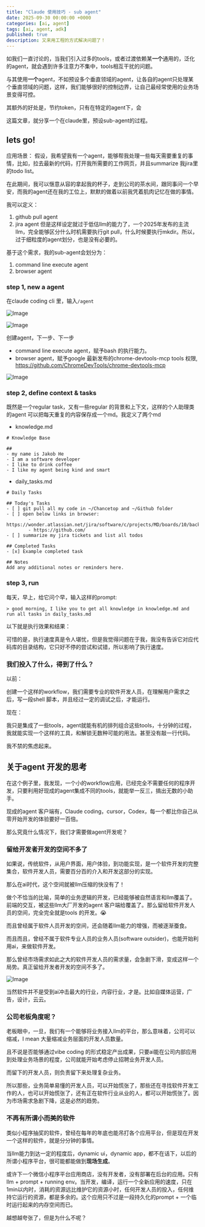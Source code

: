 ```yaml
---
title: "Claude 使用技巧 - sub agent"
date: 2025-09-30 00:00:00 +0000
categories: [ai, agent]
tags: [ai, agent, adk]
published: true
description: 又来用工程的方式解决问题了！
---
```


如我们一直讨论的，当我们引入过多的tools，或者过渡依赖某**一个**通用的，泛化的agent，就会遇到许多注意力不集中，tools相互干扰的问题。

与其使用**一个**agent，不如预设多个垂直领域的agent，让各自的agent只处理某个垂直领域的问题，这样，我们能够很好的控制边界，让自己最经常使用的业务场景变得可控。

其额外的好处是，节约token，只有在特定的agent下，会

这篇文章，就分享一个在claude里，预设sub-agent的过程。

## lets go!

应用场景：
假设，我希望我有一个agent，能够帮我处理一些每天需要重复的事情，比如，拉去最新的代码，打开我所需要的工作网页，并且summarize 我jira里的todo list。

在此期间，我可以惬意从容的拿起我的杯子，走到公司的茶水间，跟同事问一个早安，而我的agent还在我的工位上，默默的做着以前我凭着肌肉记忆在做的事情。

我可以定义：
1. github pull agent
2. jira agent
但是这样设定就过于低估llm的能力了，一个2025年发布的主流llm，完全能够区分什么时机需要执行git pull，什么时候要执行mkdir。所以，过于细粒度的agent划分，也是没有必要的。

基于这个需求，我的sub-agent会划分为：
1. command line execute agent
2. browser agent

### step 1, new a agent
在claude coding cli 里，输入`/agent`

![Image](/2025-09-30-claude-sub-agent/1.jpg)

![Image](/2025-09-30-claude-sub-agent/2.jpg)

创建agent，下一步、下一步

- command line execute agent，赋予bash 的执行能力。
- browser agent，赋予google 最新发布的chrome-devtools-mcp tools 权限, https://github.com/ChromeDevTools/chrome-devtools-mcp

![Image](/2025-09-30-claude-sub-agent/3.jpg)

### step 2, define context & tasks
既然是一个regular task，又有一些regular 的背景和上下文，这样的个人助理类的agent 可以把每天重复的内容保存成一个md。我定义了两个md

- knowledge.md
```text
# Knowledge Base

## 
- my name is Jakob He
- I am a software developer
- I like to drink coffee
- I like my agent being kind and smart
```

- daily_tasks.md
```text
# Daily Tasks

## Today's Tasks
- [ ] git pull all my code in ~/Chancetop and ~/Github folder
- [ ] open below links in browser:
		- https://wonder.atlassian.net/jira/software/c/projects/MD/boards/10/backlog
		- https://github.com/
- [ ] summarize my jira tickets and list all todos

## Completed Tasks
- [x] Example completed task

## Notes
Add any additional notes or reminders here.
```

### step 3, run

每天，早上，给它问个早，输入这样的prompt:
```text
> good morning, I like you to get all knowledge in knowledge.md and run all tasks in daily_tasks.md
```

以下就是执行效果和结果：


可惜的是，执行速度真是令人堪忧，但是我觉得问题在于我，我没有告诉它对应代码库的目录结构，它只好不停的尝试和试错，所以影响了执行速度。

### 我们投入了什么，得到了什么？

以前：

创建一个这样的workflow，我们需要专业的软件开发人员，在理解用户需求之后，写一段shell 脚本，并且经过一定的调试之后，才能运行。

现在：

我只是集成了一些tools，agent就能有机的排列组合这些tools，十分钟的过程，我就能实现一个这样的工具，和解锁无数种可能的用法。甚至没有敲一行代码。

我不禁的焦虑起来。

## 关于agent 开发的思考

在这个例子里，我发现，一个小的workflow应用，已经完全不需要任何的程序开发，只要利用好现成的agent集成不同的tools，就能举一反三，搞出无数的小助手。

现成的agent 客户端有，Claude coding，cursor，Codex，每一个都比你自己从零开始开发的体验要好一百倍。

那么究竟什么情况下，我们才需要做agent开发呢？

### 留给开发者开发的空间不多了
如果说，传统软件，从用户界面，用户体验，到功能实现，是一个软件开发的完整集合，软件开发人员，需要百分百的介入和开发这部分的实现。

那么在ai时代，这个空间就被llm压缩的快没有了！

做个不恰当的比喻，简单的业务逻辑的开发，已经能够被自然语言和llm覆盖了。前端的交互，被这些llm大厂开发的agent 客户端给覆盖了。那么留给软件开发人员的空间，完全完全就是tools 的开发。😭

而且曾经属于软件人员开发的空间，还会随着llm能力的增强，而被逐渐蚕食。

而且而且，曾经不属于软件专业人员的业务人员(software outsider)，也能开始利用ai，来做软件开发。

那么曾经市场需求如此之大的软件开发人员的需求量，会急剧下滑，变成这样一个局势。真正留给开发者开发的空间不多了。

![Image](/2025-09-30-claude-sub-agent/4.jpg)

当然软件并不是受到ai冲击最大的行业，内容行业，才是。比如自媒体运营，广告，设计，云云。

### 公司老板角度呢？

老板眼中，一旦，我们有一个能够将业务接入llm的平台，那么意味着，公司可以缩减，I mean 大量缩减业务层面的开发人员数量。

且不说是否能够通过vibe coding 的形式稳定产出成果，只要ai能在公司内部应用到处理业务场景的程度，公司就能开始考虑停止招聘业务开发人员。

而留下的开发人员，则负责留下来处理复杂业务。

所以那些，业务简单易懂的开发人员，可以开始慌张了，那些还在寻找软件开发工作的人，也可以开始慌张了，还有正在软件行业从业的人，都可以开始慌张了。因为市场需求急剧下降，这是必然的趋势。

### 不再有所谓小而美的软件

类似小程序抽奖的软件，曾经在每年的年底也能吊打各个应用平台，但是现在开发一个这样的软件，就是分分钟的事情。

当llm能力到达一定的程度后，dynamic ui，dynamic app，都不在话下，以后的所谓小程序平台，很可能都能做到**现场生成**。

或许下一个微信小程序平台应用商店，没有开发者，没有部署在后台的应用。只有llm + prompt + running env。当开发，编译，运行一个全新应用的速度，只在1min以内时，消耗的资源远比维护它的资源小时，任何开发人员的投入，任何维持它运行的资源，都是多余的。这个应用只不过是一段持久化的prompt + 一个临时运行起来的内存空间而已。

越想越夸张了，但是为什么不呢？
